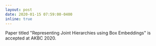 ```yaml
---
layout: post
date: 2020-01-15 07:59:00-0400
inline: true
---
```


Paper titled "Representing Joint Hierarchies using Box Embeddings" is accepted at AKBC 2020.
